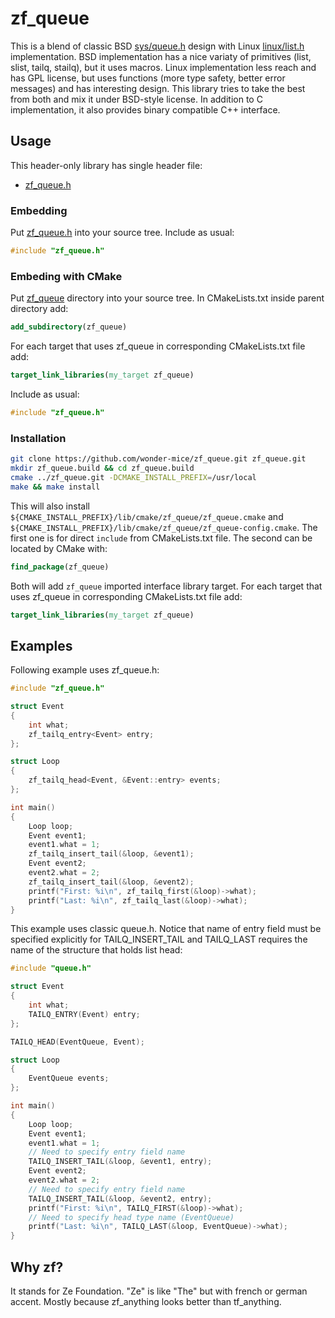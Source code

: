 zf_queue
========

This is a blend of classic BSD [sys/queue.h] design with Linux [linux/list.h] implementation.
BSD implementation has a nice variaty of primitives (list, slist, tailq, stailq), but it uses
macros. Linux implementation less reach and has GPL license, but uses functions (more type
safety, better error messages) and has interesting design. This library tries to take the
best from both and mix it under BSD-style license.
In addition to C implementation, it also provides binary compatible C++ interface.

[sys/queue.h]: https://svnweb.freebsd.org/base/head/sys/sys/queue.h
[linux/list.h]: https://github.com/torvalds/linux/blob/master/include/linux/list.h

Usage
--------

This header-only library has single header file:
* [zf_queue.h](zf_queue/zf_queue.h)

### Embedding

Put [zf_queue.h](zf_queue/zf_queue.h) into your source tree.
Include as usual:
```c
#include "zf_queue.h"
```

### Embeding with CMake

Put [zf_queue](zf_queue) directory into your source tree.
In CMakeLists.txt inside parent directory add:
```cmake
add_subdirectory(zf_queue)
```

For each target that uses zf_queue in corresponding CMakeLists.txt file add:
```cmake
target_link_libraries(my_target zf_queue)
```

Include as usual:
```c
#include "zf_queue.h"
```

### Installation

```bash
git clone https://github.com/wonder-mice/zf_queue.git zf_queue.git
mkdir zf_queue.build && cd zf_queue.build
cmake ../zf_queue.git -DCMAKE_INSTALL_PREFIX=/usr/local
make && make install
```

This will also install
`${CMAKE_INSTALL_PREFIX}/lib/cmake/zf_queue/zf_queue.cmake`
and
`${CMAKE_INSTALL_PREFIX}/lib/cmake/zf_queue/zf_queue-config.cmake`.
The first one is for direct `include` from CMakeLists.txt file.
The second can be located by CMake with:
```cmake
find_package(zf_queue)
```
Both will add `zf_queue` imported interface library target.
For each target that uses zf_queue in corresponding CMakeLists.txt file add:
```cmake
target_link_libraries(my_target zf_queue)
```

Examples
--------

Following example uses zf_queue.h:
```c++
#include "zf_queue.h"

struct Event
{
	int what;
	zf_tailq_entry<Event> entry;
};

struct Loop
{
	zf_tailq_head<Event, &Event::entry> events;
};

int main()
{
	Loop loop;
	Event event1;
	event1.what = 1;
	zf_tailq_insert_tail(&loop, &event1);
	Event event2;
	event2.what = 2;
	zf_tailq_insert_tail(&loop, &event2);
	printf("First: %i\n", zf_tailq_first(&loop)->what);
	printf("Last: %i\n", zf_tailq_last(&loop)->what);
}
```
This example uses classic queue.h. Notice that name of entry field must be specified explicitly for TAILQ_INSERT_TAIL and TAILQ_LAST requires the name of the structure that holds list head:
```c
#include "queue.h"

struct Event
{
	int what;
	TAILQ_ENTRY(Event) entry;
};

TAILQ_HEAD(EventQueue, Event);

struct Loop
{
	EventQueue events;
};

int main()
{
	Loop loop;
	Event event1;
	event1.what = 1;
	// Need to specify entry field name
	TAILQ_INSERT_TAIL(&loop, &event1, entry);
	Event event2;
	event2.what = 2;
	// Need to specify entry field name
	TAILQ_INSERT_TAIL(&loop, &event2, entry);
	printf("First: %i\n", TAILQ_FIRST(&loop)->what);
	// Need to specify head type name (EventQueue)
	printf("Last: %i\n", TAILQ_LAST(&loop, EventQueue)->what);
}
```

Why zf?
--------

It stands for Ze Foundation. "Ze" is like "The" but with french or german accent.
Mostly because zf_anything looks better than tf_anything.
